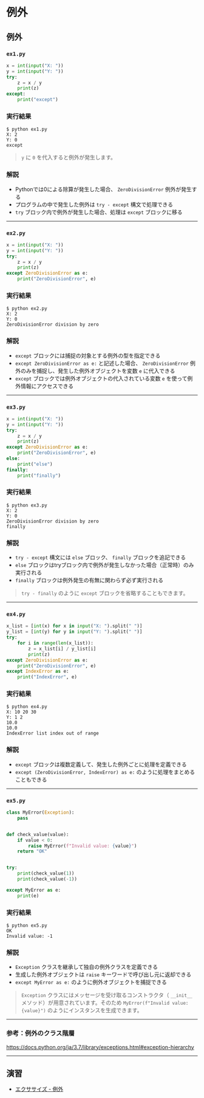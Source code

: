 # 例外

## 例外

### `ex1.py`

``` py
x = int(input("X: "))
y = int(input("Y: "))
try:
    z = x / y
    print(z)
except:
    print("except")
```

### 実行結果

``` 
$ python ex1.py 
X: 2
Y: 0
except
```

> `y` に `0` を代入すると例外が発生します。

### 解説

* Pythonでは0による除算が発生した場合、 `ZeroDivisionError` 例外が発生する
* プログラムの中で発生した例外は `try - except` 構文で処理できる
* `try` ブロック内で例外が発生した場合、処理は `except` ブロックに移る

---

### `ex2.py`

``` py
x = int(input("X: "))
y = int(input("Y: "))
try:
    z = x / y
    print(z)
except ZeroDivisionError as e:
    print("ZeroDivisionError", e)
```

### 実行結果

``` 
$ python ex2.py
X: 2
Y: 0
ZeroDivisionError division by zero
```

### 解説

* `except` ブロックには捕捉の対象とする例外の型を指定できる
* `except ZeroDivisionError as e:` と記述した場合、 `ZeroDivisionError` 例外のみを捕捉し、発生した例外オブジェクトを変数 `e` に代入できる
* `except` ブロックでは例外オブジェクトの代入されている変数 `e` を使って例外情報にアクセスできる

---

### `ex3.py`

``` py
x = int(input("X: "))
y = int(input("Y: "))
try:
    z = x / y
    print(z)
except ZeroDivisionError as e:
    print("ZeroDivisionError", e)
else:
    print("else")
finally:
    print("finally")
```

### 実行結果

``` 
$ python ex3.py
X: 2
Y: 0
ZeroDivisionError division by zero
finally
```

### 解説

* `try - except` 構文には `else` ブロック、 `finally` ブロックを追記できる
* `else` ブロックはtryブロック内で例外が発生しなかった場合（正常時）のみ実行される
* `finally` ブロックは例外発生の有無に関わらず必ず実行される

> `try - finally` のように `except` ブロックを省略することもできます。

---

### `ex4.py`

``` py
x_list = [int(x) for x in input("X: ").split(" ")]
y_list = [int(y) for y in input("Y: ").split(" ")]
try:
    for i in range(len(x_list)):
        z = x_list[i] / y_list[i]
        print(z)
except ZeroDivisionError as e:
    print("ZeroDivisionError", e)
except IndexError as e:
    print("IndexError", e)
```

### 実行結果

``` 
$ python ex4.py
X: 10 20 30
Y: 1 2
10.0
10.0
IndexError list index out of range
```

### 解説

* `except` ブロックは複数定義して、発生した例外ごとに処理を定義できる
* `except (ZeroDivisionError, IndexError) as e:` のように処理をまとめることもできる

---

### `ex5.py`

``` py
class MyError(Exception):
    pass


def check_value(value):
    if value < 0:
        raise MyError(f"Invalid value: {value}")
    return "OK"


try:
    print(check_value(1))
    print(check_value(-1))

except MyError as e:
    print(e)
```

### 実行結果

``` 
$ python ex5.py
OK
Invalid value: -1
```

### 解説

* `Exception` クラスを継承して独自の例外クラスを定義できる
* 生成した例外オブジェクトは `raise` キーワードで呼び出し元に返却できる
* `except MyError as e:` のように例外オブジェクトを捕捉できる

> `Exception` クラスにはメッセージを受け取るコンストラクタ（ `__init__` メソッド）が用意されています。そのため `MyError(f"Invalid value: {value}")` のようにインスタンスを生成できます。

---

### 参考：例外のクラス階層

https://docs.python.org/ja/3.7/library/exceptions.html#exception-hierarchy

---

## 演習

* [エクササイズ - 例外](../ex/27_ex_exception.md)
